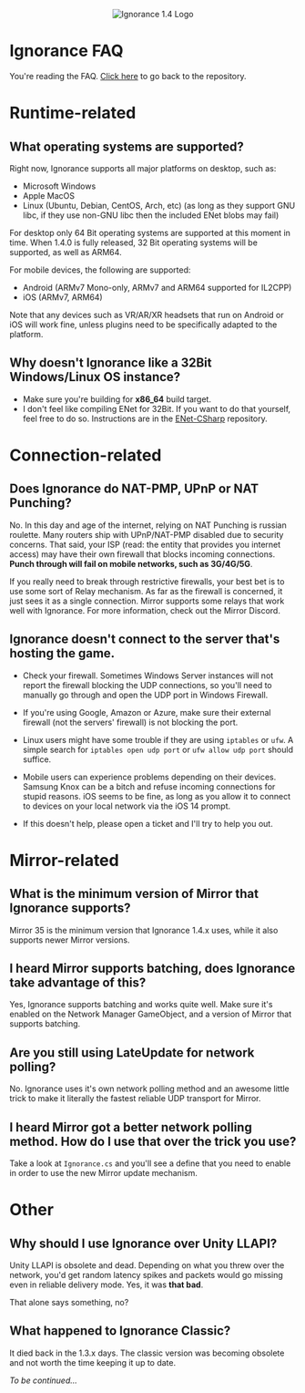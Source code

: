 <p align="center">
  <img src="http://oiran.studio/images/ignorance14.png" alt="Ignorance 1.4 Logo"/>
</p>

Ignorance FAQ
=============

You're reading the FAQ. [Click here](https://github.com/SoftwareGuy/Ignorance) to go back to the repository.

# Runtime-related

## What operating systems are supported?

Right now, Ignorance supports all major platforms on desktop, such as:

- Microsoft Windows
- Apple MacOS
- Linux (Ubuntu, Debian, CentOS, Arch, etc) (as long as they support GNU libc, if they use non-GNU libc then the included ENet blobs may fail)

For desktop only 64 Bit operating systems are supported at this moment in time. When 1.4.0 is fully released, 32 Bit operating systems will be supported, as well as ARM64.

For mobile devices, the following are supported:

- Android (ARMv7 Mono-only, ARMv7 and ARM64 supported for IL2CPP)
- iOS (ARMv7, ARM64)

Note that any devices such as VR/AR/XR headsets that run on Android or iOS will work fine, unless plugins need to be specifically adapted to the platform.

## Why doesn't Ignorance like a 32Bit Windows/Linux OS instance?

- Make sure you're building for **x86_64** build target.
- I don't feel like compiling ENet for 32Bit. If you want to do that yourself, feel free to do so. Instructions are in the [ENet-CSharp](https://github.com/SoftwareGuy/ENet-CSharp) repository.

# Connection-related

## Does Ignorance do NAT-PMP, UPnP or NAT Punching?

No. In this day and age of the internet, relying on NAT Punching is russian roulette. Many routers ship with UPnP/NAT-PMP disabled due to security concerns. That said, your ISP 
(read: the entity that provides you internet access) may have their own firewall that blocks incoming connections. **Punch through will fail on mobile networks, such as 3G/4G/5G**.

If you really need to break through restrictive firewalls, your best bet is to use some sort of Relay mechanism. As far as the firewall is concerned, it just sees it as a single connection. 
Mirror supports some relays that work well with Ignorance. For more information, check out the Mirror Discord.

## Ignorance doesn't connect to the server that's hosting the game.

- Check your firewall. Sometimes Windows Server instances will not report the firewall blocking the UDP connections, so you'll need to manually go through and open the UDP port in Windows Firewall.

- If you're using Google, Amazon or Azure, make sure their external firewall (not the servers' firewall) is not blocking the port.

- Linux users might have some trouble if they are using `iptables` or `ufw`. A simple search for `iptables open udp port` or `ufw allow udp port` should suffice.

- Mobile users can experience problems depending on their devices. Samsung Knox can be a bitch and refuse incoming connections for stupid reasons. iOS seems to be fine, as long as you allow it to connect to devices on your local network via the iOS 14 prompt.

- If this doesn't help, please open a ticket and I'll try to help you out.

# Mirror-related

## What is the minimum version of Mirror that Ignorance supports?

Mirror 35 is the minimum version that Ignorance 1.4.x uses, while it also supports newer Mirror versions.

## I heard Mirror supports batching, does Ignorance take advantage of this?

Yes, Ignorance supports batching and works quite well. Make sure it's enabled on the Network Manager GameObject, and a version of Mirror that supports batching.

## Are you still using LateUpdate for network polling?

No. Ignorance uses it's own network polling method and an awesome little trick to make it literally the fastest reliable UDP transport for Mirror.

## I heard Mirror got a better network polling method. How do I use that over the trick you use?

Take a look at `Ignorance.cs` and you'll see a define that you need to enable in order to use the new Mirror update mechanism.

# Other

## Why should I use Ignorance over Unity LLAPI?

Unity LLAPI is obsolete and dead. Depending on what you threw over the network, you'd get random latency spikes and packets would go missing even in reliable delivery mode. Yes, it was **that bad**.

That alone says something, no?

## What happened to Ignorance Classic?

It died back in the 1.3.x days. The classic version was becoming obsolete and not worth the time keeping it up to date.


*To be continued...*